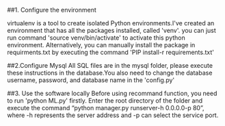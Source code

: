 ##1. Configure the environment

virtualenv is a tool to create isolated Python environments.I've created an environment that has all the packages installed, 
called 'venv'. you can just run command 'source venv/bin/activate' to activate this python environment. Alternatively, you can manually install the package in requirments.txt by executing the command 'PIP install-r requirements.txt'

##2.Configure Mysql
All SQL files are in the mysql folder, please execute these instructions in the database.You also need to change the database username, password, and database name in the 'config.py' 

##3. Use the software locally
Before using recommand function, you need to run 'python ML.py' firstly. 
Enter the root directory of the folder and execute the command “python manager.py runserver-h 0.0.0.0-p 80”, where -h represents the server address and -p can select the service port.
